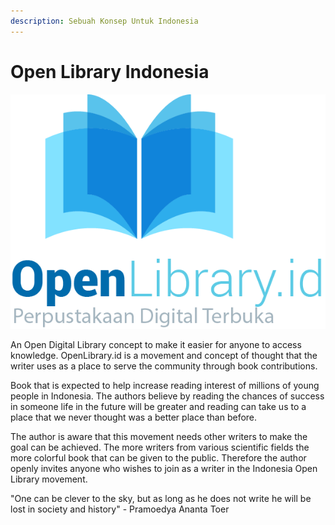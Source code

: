 ```yaml
---
description: Sebuah Konsep Untuk Indonesia
---
```


# Open Library Indonesia

![](.gitbook/assets/2.png)

An Open Digital Library concept to make it easier for anyone to access knowledge. OpenLibrary.id is a movement and concept of thought that the writer uses as a place to serve the community through book contributions. 

Book that is expected to help increase reading interest of millions of young people in Indonesia. The authors believe by reading the chances of success in someone life in the future will be greater and reading can take us to a place that we never thought was a better place than before.

The author is aware that this movement needs other writers to make the goal can be achieved. The more writers from various scientific fields the more colorful book that can be given to the public. Therefore the author openly invites anyone who wishes to join as a writer in the Indonesia Open Library movement.

"One can be clever to the sky, but as long as he does not write he will be lost in society and history" - Pramoedya Ananta Toer

